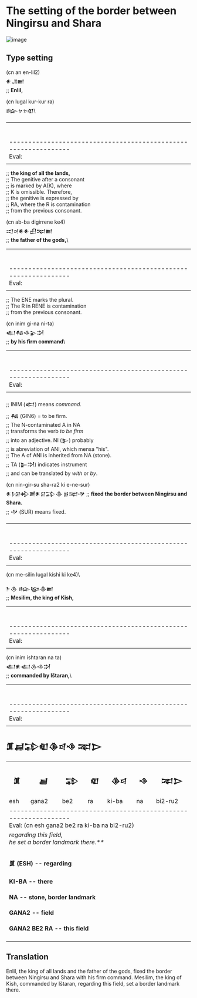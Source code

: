 # The setting of the border between Ningirsu and Shara

![image](https://github.com/user-attachments/assets/5f0beec2-4d69-469c-8b45-3247b82e5bbc)

## Type setting
(cn an en-lil2)\
𒀭𒂗𒆤\
;; **Enlil,**

(cn lugal kur-kur ra)\
𒈗𒆳𒆳𒊏\

<table>
 <tr>
  <th><h3></h3></th>
  <th><h3></h3></th>
  <th><h3></h3></th>
    <th><h3></h3></th>
  <th><h3></h3></th>
 </tr>
 <tr>
  <td></td>
  <td></td>
   <td></td>
    <td></td>
   <td></td>
 </tr>
 <tr>
  <td colspan="5">
  ---------------------------------------------------------------</br>
  Eval: </br>
  
  </td>
 </tr>
 <tr>
  <td colspan="5">
  <i></i>
  </td>
 </tr>
</table>

;; **the king of all the lands,**\
;; The genitive after a consonant\
;; is marked by A(K), where\
;; K is omissible. Therefore,\
;; the genitive is expressed by\
;; RA, where the R is contamination\
;; from the previous consonant.

(cn ab-ba digirrene ke4)\
𒀊𒁀𒀭𒀭𒌷𒉈𒆤\
;; **the father of the gods,**\

<table>
 <tr>
  <th><h3></h3></th>
  <th><h3></h3></th>
  <th><h3></h3></th>
 </tr>
 <tr>
  <td></td>
  <td></td>
   <td></td>
 </tr>
 <tr>
  <td colspan="3">
  ---------------------------------------------------------------</br>
  Eval: </br>
  
  </td>
 </tr>
 <tr>
  <td colspan="3">
  <i></i>
  </td>
 </tr>
</table>

;; The ENE marks the plural.\
;; The R in RENE is contamination\
;; from the previous consonant.

(cn inim gi-na ni-ta)\
𒅗𒄀𒈾𒉌𒋫\
;; **by his firm command**\
<table>
 <tr>
  <th><h3></h3></th>
  <th><h3></h3></th>
  <th><h3></h3></th>
 </tr>
 <tr>
  <td></td>
  <td></td>
   <td></td>
 </tr>
 <tr>
  <td colspan="3">
  ---------------------------------------------------------------</br>
  Eval: </br>
  
  </td>
 </tr>
 <tr>
  <td colspan="3">
  <i></i>
  </td>
 </tr>
</table>



;; INIM (𒅗) means *command*.\
;; 𒄀 (GIN6) = to be firm.\
;; The N-contaminated A in NA\
;; transforms the verb *to be firm*\
;; into an adjective. NI (𒉌) probably\
;; is abreviation of ANI, which mensa "his".\
;; The A of ANI is inherited from NA (stone).\
;; TA (𒉌𒋫) indicates instrument\
;; and can be translated by *with* or *by*.

(cn nin-gir-su sha-ra2 ki e-ne-sur)\
𒀭𒊩𒌆𒄈𒋢𒀭𒇋𒁉𒆠 𒂊𒉈𒋩
;; **fixed the border between Ningirsu and Shara.**\
;; 𒋩 (SUR) means fixed.

<table>
 <tr>
  <th><h3></h3></th>
  <th><h3></h3></th>
  <th><h3></h3></th>
   <th><h3></h3></th>
 </tr>
 </tr>
 <tr>
  <td></td>
  <td></td>
   <td></td>
    <td></td>
 </tr>
 <tr>
  <td colspan="4">
  ---------------------------------------------------------------</br>
  Eval: </br>
  
  </td>
 </tr>
 <tr>
  <td colspan="4">
  <i></i>
  </td>
 </tr>
</table>



(cn me-silin lugal kishi ki ke4)\

𒈨𒁲 𒈗𒆧𒆠𒆤\
;; **Mesilim, the king of Kish,**

<table>
 <tr>
  <th><h3></h3></th>
  <th><h3></h3></th>
  <th><h3></h3></th>
    <th><h3></h3></th>
  <th><h3></h3></th>
 </tr>
 <tr>
  <td></td>
  <td></td>
   <td></td>
    <td></td>
   <td></td>
 </tr>
 <tr>
  <td colspan="5">
  ---------------------------------------------------------------</br>
  Eval: </br>
  
  </td>
 </tr>
 <tr>
  <td colspan="5">
  <i></i>
  </td>
 </tr>
</table>

(cn inim ishtaran na ta)\
𒅗𒀭𒅗𒁲𒈾𒋫\
;; **commanded by Ištaran,**\

<table>
 <tr>
  <th><h3></h3></th>
  <th><h3></h3></th>
  <th><h3></h3></th>
    <th><h3></h3></th>
 <tr>
  <td></td>
  <td></td>
   <td></td>
    <td></td>
 </tr>
 <tr>
  <td colspan="4">
  ---------------------------------------------------------------</br>
  Eval: </br>
  
  </td>
 </tr>
 <tr>
  <td colspan="4">
  <i></i>
  </td>
 </tr>
</table>


<h2>𒂠𒃷𒁉𒊏𒆠𒁀𒈾 𒉈𒆕</h2>

<table>
 <tr>
  <th><h3>𒂠</h3></th>
  <th><h3>𒃷</h3></th>
  <th><h3>𒁉</h3></th>
    <th><h3>𒊏</h3></th>
  <th><h3>𒆠𒁀</h3></th>
    <th><h3>𒈾</h3></th>
  <th><h3>𒉈𒆕</h3></th>
 </tr>
 <tr>
  <td>esh</td>
  <td>gana2</td>
   <td>be2</td>
    <td>ra</td>
   <td>ki-ba</td>
   <td>na</td>
   <td>bi2-ru2</td>
 </tr>
 <tr>
  <td colspan="7">
  ---------------------------------------------------------------</br>
  Eval: (cn esh gana2 be2 ra ki-ba na bi2-ru2) </br>
  
  </td>
 </tr>
 <tr>
  <td colspan="7">
  <i>regarding this field,</br>
    he set a border landmark there.**</i>
  </td>
 </tr>
 <tr>
  <td colspan="7">
   <h4>𒂠 (ESH) -- regarding</h4> 
   <h4>KI-BA -- there</h4>
   <h4>NA -- stone, border landmark</h4>
   <h4>GANA2 -- field</h4>
   <h4>GANA2 BE2 RA -- this field</h4>
  </td>
 </tr>
</table>



## Translation
Enlil, the king of all lands and the father of the gods,
fixed the border between Ningirsu and Shara with his firm command.
Mesilim, the king of Kish, commanded by Ištaran, regarding this field, set a border landmark there.

